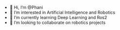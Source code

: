- 👋 Hi, I’m @Phani
- 👀 I’m interested in Artificial Intelligence and Robotics
- 🌱 I’m currently learning Deep Learning and Ros2
- 💞️ I’m looking to collaborate on robotics projects

<!---
Phani943/Phani943 is a ✨ special ✨ repository because its `README.md` (this file) appears on your GitHub profile.
You can click the Preview link to take a look at your changes.
--->
